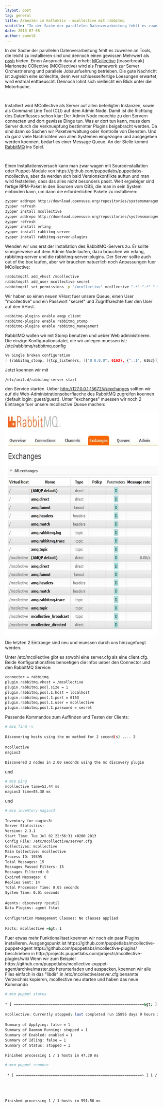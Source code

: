 ```yaml
---
layout: post
tag: general
title: Arbeiten im Kollektiv - mcollective mit rabbitmq
subtitle: "In der Sache der parallelen Datenverarbeitung fehlt es zuweilen an Tools, die leicht zu installieren sind und dennoch einen gewissen Mehrwert als pssh bieten. Einen Anspruch darauf erhebt MCollectiv"
date: 2013-07-08
author: eumel8
---
```


<p>In der Sache der parallelen Datenverarbeitung fehlt es zuweilen an Tools, die leicht zu installieren sind und dennoch einen gewissen Mehrwert als <a href="http://software.opensuse.org/package/pssh">pssh</a> bieten. Einen Anspruch darauf erhebt <a href="http://docs.puppetlabs.com/mcollective/">MCollective</a> [teaserbreak] Marionette COllective (MCOllective) wird als Framework zur Server Orchestrierung und parallele Jobausfuehrung betrieben. Die gute Nachricht ist zugleich eine schlechte, denn wer schluesselfertige Loesungen erwartet, wird erstmal enttaeuscht. Dennoch lohnt sich vielleicht ein Blick unter die Motorhaube.</p>
<p> </p>
<p>Installiert wird MCollective als Server auf allen beteiligten Instanzen, sowie als Command Line Tool (CLI) auf dem Admin Node. Damit ist die Richtung des Datenflusses schon klar: Der Admin Node moechte zu den Servern connecten und dort gewisse Dinge tun. Was er dort tun kann, muss dem Server durch die Verknuepfung bestimmter Plugins beigebracht werden. Da sind dann so Sachen wir Paketverwaltung oder Kontrolle von Diensten. Und da ganz viele Nachrichten von allen Systemen eingezogen und ausgegeben werden koennen, bedarf es einer Message Queue. An der Stelle kommt <a href="http://www.rabbitmq.com/">RabbitMQ</a> ins Spiel.</p>
<p> </p>
<p>Einen Installationsversuch kann man zwar wagen mit Sourceinstallation oder Puppet-Module von https://github.com/puppetlabs/puppetlabs-mcollective, aber da werden sich bald Versionskonflikte auftun und man wird feststellen, dass das alles nicht besonders passt. Weit ergiebiger sind fertige RPM-Paket in den Sourcen vom OBS, die man in sein System einbinden kann, um dann die erforderlichen Pakete zu installieren:</p>

```bash
zypper addrepo http://download.opensuse.org/repositories/systemsmanagement:puppet/openSUSE_12.1/systemsmanagement:puppet.repo 
zypper refresh 
zypper install mcollective 
zypper addrepo http://download.opensuse.org/repositories/systemsmanagement:chef:10/openSUSE_12.1/systemsmanagement:chef:10.repo 
zypper refresh 
zypper install erlang 
zypper install rabbitmq-server 
zypper install rabbitmq-server-plugins 
```


Wenden wir uns erst der Installation des RabbitMQ-Servers zu. Er sollte sinnigerweise auf dem Admin Node laufen, dazu brauchen wir erlang, rabbitmq-server und die rabbitmq-server-plugins. Der Server sollte auch out of the box laufen, aber wir brauchen natuerlich noch Anpassungen fuer MCollective: 

```bash
rabbitmqctl add_vhost /mcollective 
rabbitmqctl add_user mcollective secret 
rabbitmqctl set_permissions -p "/mcollective" mcollective ".*" ".*" ".*" 
```

Wir haben so einen neuen VHost fuer unsere Queue, einen User "mcollective" und ein Passwort "secret" und Zugriffsrechte fuer den User auf den VHost. 

```bash
rabbitmq-plugins enable amqp_client 
rabbitmq-plugins enable rabbitmq_stomp 
rabbitmq-plugins enable rabbitmq_management 
```

RabbitMQ wollen wir mit Stomp benutzen und ueber Web administrieren. Die einzige Konfigurationsdatei, die wir anlegen muessen ist: /etc/rabbitmq/rabbitmq.config 

```bash
%% Single broken configuration 
[ {rabbitmq_stomp, [{tcp_listeners, [{"0.0.0.0", 6163}, {"::1", 6163}]}]} ]. 
```

Jetzt koennen wir mit 

`/etc/init.d/rabbitmq-server start`

den Service starten. Ueber http://127.0.0.1:15672/#/exchanges sollten wir auf die Web-Administrationsoberflaeche des RabbitMQ zugreifen koennen (default login: guest/guest). Unter "exchanges" muessen wir noch 2 Eintraege fuer unsere mcollective Queue machen:
<p> </p>
<div class="image_block"><a href="/images/rabbitmq.jpg?mtime=1373315916"><img src="/images/rabbitmq.jpg?mtime=1373315916" alt="" width="653" height="735" /></a></div>
<p>Die letzten 2 Eintraege sind neu und muessen durch uns hinzugefuegt werden.</p>
<p> </p>
<p>Unter /etc/mcollective gibt es sowohl eine server.cfg als eine client.cfg. Beide Konfigurationsfiles benoetigen die Infos ueber den Connector und den RabbitMQ Service: 
</p>

```bash
connector = rabbitmq 
plugin.rabbitmq.vhost = /mcollective 
plugin.rabbitmq.pool.size = 1 
plugin.rabbitmq.pool.1.host = localhost 
plugin.rabbitmq.pool.1.port = 6163 
plugin.rabbitmq.pool.1.user = mcollective 
plugin.rabbitmq.pool.1.password = secret 
```
<p></p>

<p>Passende Kommandos zum Auffinden und Testen der Clients:</p>

```bash
# mco find -v 

Discovering hosts using the mc method for 2 second(s) .... 2 

mcollective 
nagios3 

Discovered 2 nodes in 2.00 seconds using the mc discovery plugin 
```

<p>und</p>

```bash
# mco ping 
mcollective time=53.44 ms 
nagios3 time=55.38 ms 
```

<p>und</p>

```bash
# mco inventory nagios3 

Inventory for nagios3: 
Server Statistics: 
Version: 2.3.1 
Start Time: Tue Jul 02 22:56:31 +0200 2013 
Config File: /etc/mcollective/server.cfg 
Collectives: mcollective 
Main Collective: mcollective 
Process ID: 19395 
Total Messages: 15 
Messages Passed Filters: 15 
Messages Filtered: 0 
Expired Messages: 0 
Replies Sent: 14 
Total Processor Time: 0.05 seconds 
System Time: 0.01 seconds 

Agents: discovery rpcutil 
Data Plugins: agent fstat 

Configuration Management Classes: No classes applied 

Facts: mcollective =&gt; 1 

```

<p></p>
<p>
Fuer etwas mehr Funktionalitaet koennen wir noch ein paar Plugins installieren. Ausgangspunkt ist https://github.com/puppetlabs/mcollective-puppet-agent https://github.com/puppetlabs/mcollective-plugins/ beschrieben in http://projects.puppetlabs.com/projects/mcollective-plugins/wiki Wenn wir zum Beispiel https://github.com/puppetlabs/mcollective-puppet-agent/archive/master.zip herunterladen und auspacken, koennen wir alle Files einfach in das "libdir" in /etc/mcollective/server.cfg benannte Verzeichnis kopieren, mcollective neu starten und haben das neue Kommando 
</p>

```bash
# mco puppet status 

* [ ============================================================&gt; ] 1 / 1 

mcollective: Currently stopped; last completed run 15895 days 9 hours 38 minutes 02 seconds ago 

Summary of Applying: false = 1 
Summary of Daemon Running: stopped = 1 
Summary of Enabled: enabled = 1 
Summary of Idling: false = 1 
Summary of Status: stopped = 1 

Finished processing 1 / 1 hosts in 47.30 ms 

```

```bash
# mco puppet runonce

 * [ ==========================================================> ] 1 / 1




Finished processing 1 / 1 hosts in 591.58 ms
```
